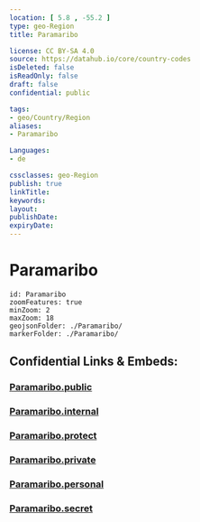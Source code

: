 ```yaml
---
location: [ 5.8 , -55.2 ] 
type: geo-Region
title: Paramaribo

license: CC BY-SA 4.0
source: https://datahub.io/core/country-codes
isDeleted: false
isReadOnly: false
draft: false
confidential: public

tags:
- geo/Country/Region
aliases:
- Paramaribo

Languages:
- de

cssclasses: geo-Region
publish: true
linkTitle: 
keywords: 
layout: 
publishDate: 
expiryDate: 
---
```


# Paramaribo

```leaflet
id: Paramaribo
zoomFeatures: true 
minZoom: 2 
maxZoom: 18
geojsonFolder: ./Paramaribo/
markerFolder: ./Paramaribo/
```


## Confidential Links & Embeds: 

### [Paramaribo.public](/_public/\Earth\Continent\America~South\Suriname\Districts~SurinameParamaribo.public.md) 

### [Paramaribo.internal](/_internal/\Earth\Continent\America~South\Suriname\Districts~SurinameParamaribo.internal.md) 

### [Paramaribo.protect](/_protect/\Earth\Continent\America~South\Suriname\Districts~SurinameParamaribo.protect.md) 

### [Paramaribo.private](/_private/\Earth\Continent\America~South\Suriname\Districts~SurinameParamaribo.private.md) 

### [Paramaribo.personal](/_personal/\Earth\Continent\America~South\Suriname\Districts~SurinameParamaribo.personal.md) 

### [Paramaribo.secret](/_secret/\Earth\Continent\America~South\Suriname\Districts~SurinameParamaribo.secret.md)


